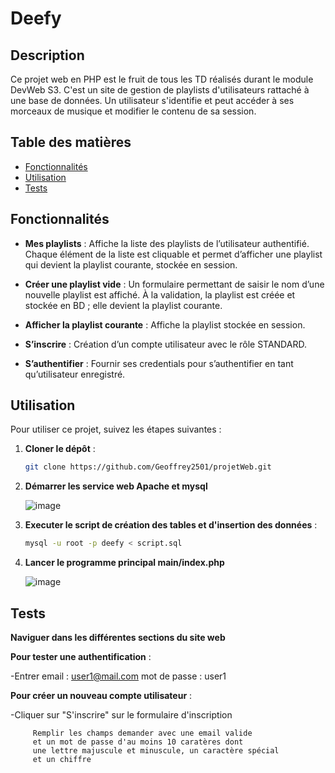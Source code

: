 # Deefy

## Description

Ce projet web en PHP est le fruit de tous les TD réalisés durant le module DevWeb S3. C'est un site de gestion de playlists d'utilisateurs rattaché à une base de données. Un utilisateur s'identifie et peut accéder à ses morceaux de musique et modifier le contenu de sa session.

## Table des matières

- [Fonctionnalités](#fonctionnalités)
- [Utilisation](#utilisation)
- [Tests](#tests)

## Fonctionnalités

- **Mes playlists** : Affiche la liste des playlists de l’utilisateur authentifié. Chaque élément de la liste est cliquable et permet d’afficher une playlist qui devient la playlist courante, stockée en session.

- **Créer une playlist vide** : Un formulaire permettant de saisir le nom d’une nouvelle playlist est affiché. À la validation, la playlist est créée et stockée en BD ; elle devient la playlist courante.

- **Afficher la playlist courante** : Affiche la playlist stockée en session.

- **S’inscrire** : Création d’un compte utilisateur avec le rôle STANDARD.

- **S’authentifier** : Fournir ses credentials pour s’authentifier en tant qu’utilisateur enregistré.

## Utilisation

Pour utiliser ce projet, suivez les étapes suivantes :

1. **Cloner le dépôt** :
   ```bash
   git clone https://github.com/Geoffrey2501/projetWeb.git
   
2. **Démarrer les service web Apache et mysql**

   ![image](https://github.com/user-attachments/assets/c00aeb97-ea2c-4fb2-b077-2e249e79e692)

3. **Executer le script de création des tables et d'insertion des données** :

   ```bash
   mysql -u root -p deefy < script.sql

5. **Lancer le programme principal main/index.php**
   
   ![image](https://github.com/user-attachments/assets/6d132718-8f52-4489-9ca5-aca8fb3458d6)


## Tests 

**Naviguer dans les différentes sections du site web**

**Pour tester une authentification** : 

   -Entrer email : user1@mail.com
           mot de passe : user1

**Pour créer un nouveau compte utilisateur** :

   -Cliquer sur "S'inscrire" sur le formulaire d'inscription 
   
         Remplir les champs demander avec une email valide 
         et un mot de passe d'au moins 10 caratères dont 
         une lettre majuscule et minuscule, un caractère spécial 
         et un chiffre


 
